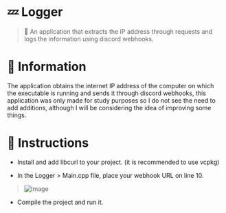 # 💤 Logger
> 📜 An application that extracts the IP address through requests and logs the information using discord webhooks.

# 💫 Information
The application obtains the internet IP address of the computer on which the executable is running and sends it through discord webhooks, this application was only made for study purposes so I do not see the need to add additions, although I will be considering the idea of improving some things.

# 📖 Instructions
+ Install and add libcurl to your project. (it is recommended to use vcpkg)

+ In the Logger > Main.cpp file, place your webhook URL on line 10.
> ![image](https://github.com/NotInit/Logger/assets/153567247/875ba0ab-1271-40e1-a3fd-e74ae951543a)

+ Compile the project and run it.
